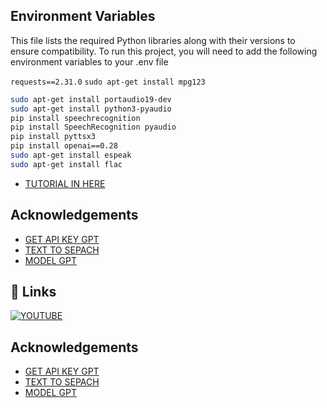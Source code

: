 
## Environment Variables
This file lists the required Python libraries along with their versions to ensure compatibility.
To run this project, you will need to add the following environment variables to your .env file


`requests==2.31.0`
`sudo apt-get install mpg123`
```bash
sudo apt-get install portaudio19-dev
sudo apt-get install python3-pyaudio
pip install speechrecognition
pip install SpeechRecognition pyaudio
pip install pyttsx3
pip install openai==0.28
sudo apt-get install espeak
sudo apt-get install flac
``````

 - [TUTORIAL IN HERE ](https://www.youtube.com/watch?v=Sr4QnzyEeJ8)
## Acknowledgements

 - [GET API KEY GPT](https://platform.openai.com/docs/overview)
 - [TEXT TO SEPACH](https://platform.openai.com/docs/guides/text-to-speech)
 - [MODEL GPT](https://platform.openai.com/docs/models)


## 🔗 Links
[![YOUTUBE](https://img.shields.io/badge/my_portfolio-000?style=for-the-badge&logo=ko-fi&logoColor=white)](https://www.youtube.com/@CHYAILYA)


## Acknowledgements

 - [GET API KEY GPT](https://platform.openai.com/docs/overview)
 - [TEXT TO SEPACH](https://platform.openai.com/docs/guides/text-to-speech)
 - [MODEL GPT](https://platform.openai.com/docs/models)
